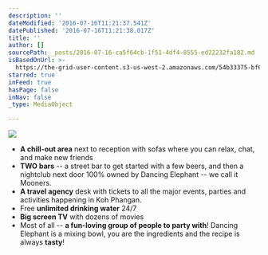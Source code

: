 ```yaml
---
description: ''
dateModified: '2016-07-16T11:21:37.541Z'
datePublished: '2016-07-16T11:21:38.017Z'
title: ''
author: []
sourcePath: _posts/2016-07-16-ca5f64cb-1f51-4df4-8555-ed22232fa182.md
isBasedOnUrl: >-
  https://the-grid-user-content.s3-us-west-2.amazonaws.com/54b33375-bf60-4d85-a3c2-c80f5c4ffc01.jpg
starred: true
inFeed: true
hasPage: false
inNav: false
_type: MediaObject

---
```

![](https://the-grid-user-content.s3-us-west-2.amazonaws.com/54b33375-bf60-4d85-a3c2-c80f5c4ffc01.jpg)

* **A chill-out area** next to reception with sofas where you can relax, chat, and make new friends
* **TWO bars** -- a street bar to get started with a few beers, and then a nightclub next door 100% owned by Dancing Elephant -- we call it Mooners.
* **A travel agency** desk with tickets to all the major events, parties and activities happening in Koh Phangan.
* Free **unlimited drinking water** 24/7
* **Big screen TV** with dozens of movies
* Most of all -- **a fun-loving group of people to party with**! Dancing Elephant is a mixing bowl, you are the ingredients and the recipe is always **tasty**!